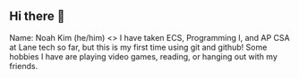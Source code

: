 ## Hi there 👋
Name: Noah Kim (he/him)
<>
I have taken ECS, Programming I, and AP CSA at Lane tech so far, but this is my first time using git and github! Some hobbies I have are playing video games, reading, or hanging out with my friends. 
<!--
**NoahK101424/NoahK101424** is a ✨ _special_ ✨ repository because its `README.md` (this file) appears on your GitHub profile.

Here are some ideas to get you started:

- 🔭 I’m currently working on ...
- 🌱 I’m currently learning ...
- 👯 I’m looking to collaborate on ...
- 🤔 I’m looking for help with ...
- 💬 Ask me about ...
- 📫 How to reach me: ...
- 😄 Pronouns: ...
- ⚡ Fun fact: ...
-->
